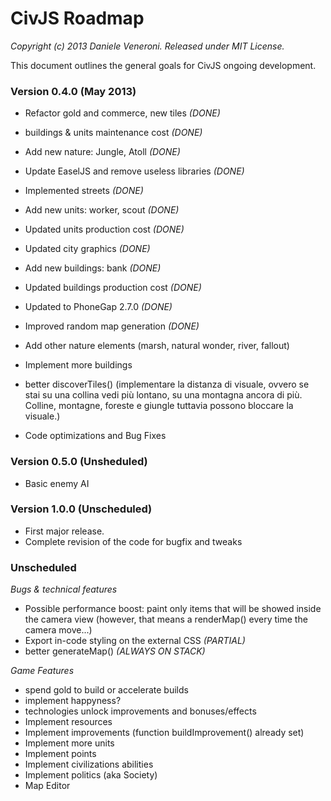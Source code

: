 # CivJS Roadmap

_Copyright (c) 2013 Daniele Veneroni. Released under MIT License._

This document outlines the general goals for CivJS ongoing development.

### Version 0.4.0 (May 2013)

* Refactor gold and commerce, new tiles _(DONE)_
* buildings & units maintenance cost _(DONE)_
* Add new nature: Jungle, Atoll _(DONE)_
* Update EaselJS and remove useless libraries _(DONE)_
* Implemented streets _(DONE)_
* Add new units: worker, scout _(DONE)_
* Updated units production cost _(DONE)_
* Updated city graphics _(DONE)_
* Add new buildings: bank _(DONE)_
* Updated buildings production cost _(DONE)_
* Updated to PhoneGap 2.7.0 _(DONE)_
* Improved random map generation _(DONE)_

* Add other nature elements (marsh, natural wonder, river, fallout)
* Implement more buildings
* better discoverTiles() (implementare la distanza di visuale, ovvero se stai su una collina vedi più lontano, su una montagna ancora di più. Colline, montagne, foreste e giungle tuttavia possono bloccare la visuale.)
* Code optimizations and Bug Fixes

### Version 0.5.0 (Unsheduled)

* Basic enemy AI

### Version 1.0.0 (Unscheduled)

* First major release.
* Complete revision of the code for bugfix and tweaks

### Unscheduled

_Bugs & technical features_

* Possible performance boost: paint only items that will be showed inside the camera view (however, that means a renderMap() every time the camera move...)
* Export in-code styling on the external CSS _(PARTIAL)_
* better generateMap() _(ALWAYS ON STACK)_

_Game Features_

* spend gold to build or accelerate builds
* implement happyness?
* technologies unlock improvements and bonuses/effects
* Implement resources
* Implement improvements (function buildImprovement() already set)
* Implement more units
* Implement points
* Implement civilizations abilities
* Implement politics (aka Society)
* Map Editor
